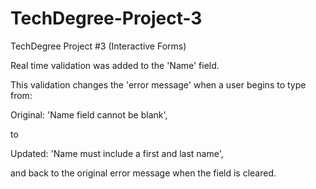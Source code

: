 # TechDegree-Project-3
TechDegree Project #3 (Interactive Forms)

Real time validation was added to the 'Name' field.

This validation changes the 'error message' when a user begins to type from:

Original: 'Name field cannot be blank',

to

Updated: 'Name must include a first and last name',

and back to the original error message when the field is cleared. 

